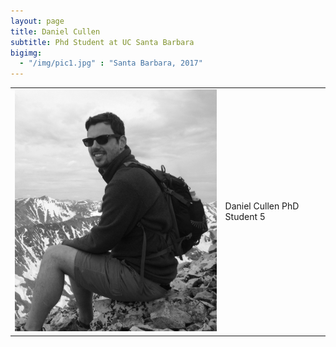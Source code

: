 ```yaml
---
layout: page
title: Daniel Cullen
subtitle: Phd Student at UC Santa Barbara
bigimg:
  - "/img/pic1.jpg" : "Santa Barbara, 2017"
---
```


<table style="width:100%">

  <tr>
    <td><img src="/img/dcullen2.jpg" width="425"/></td>
    <td>Daniel Cullen 
     PhD Student 5 </td>
  </tr>
</table>

